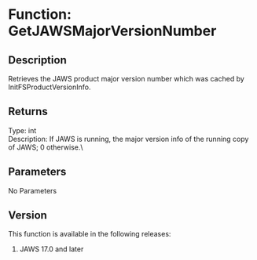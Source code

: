 # Function: GetJAWSMajorVersionNumber

## Description

Retrieves the JAWS product major version number which was cached by
InitFSProductVersionInfo.

## Returns

Type: int\
Description: If JAWS is running, the major version info of the running
copy of JAWS; 0 otherwise.\

## Parameters

No Parameters

## Version

This function is available in the following releases:

1.  JAWS 17.0 and later
